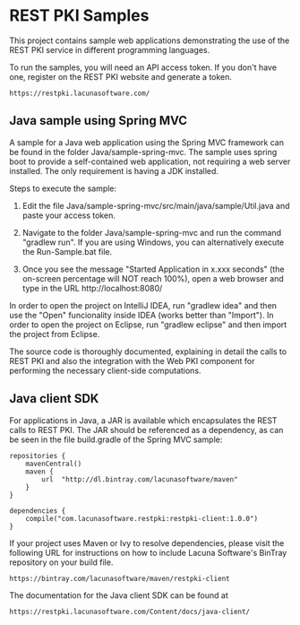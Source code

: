 REST PKI Samples
================

This project contains sample web applications demonstrating the use of the REST PKI service in
different programming languages.

To run the samples, you will need an API access token. If you don't have one, register on the
REST PKI website and generate a token.

	https://restpki.lacunasoftware.com/

Java sample using Spring MVC
----------------------------

A sample for a Java web application using the Spring MVC framework can be found in the folder
Java/sample-spring-mvc. The sample uses spring boot to provide a self-contained web application,
not requiring a web server installed. The only requirement is having a JDK installed.

Steps to execute the sample:

1. Edit the file Java/sample-spring-mvc/src/main/java/sample/Util.java and paste your access
   token.
   
2. Navigate to the folder Java/sample-spring-mvc and run the command "gradlew run". If you are
   using Windows, you can alternatively execute the Run-Sample.bat file.
  
3. Once you see the message "Started Application in x.xxx seconds" (the on-screen percentage
   will NOT reach 100%), open a web browser and type in the URL http://localhost:8080/
   
In order to open the project on IntelliJ IDEA, run "gradlew idea" and then use the "Open"
funcionality inside IDEA (works better than "Import"). In order to open the project on Eclipse,
run "gradlew eclipse" and then import the project from Eclipse.

The source code is thoroughly documented, explaining in detail the calls to REST PKI and
also the integration with the Web PKI component for performing the necessary client-side
computations.

Java client SDK
---------------

For applications in Java, a JAR is available which encapsulates the REST calls to REST PKI.
The JAR should be referenced as a dependency, as can be seen in the file build.gradle of the
Spring MVC sample:

	repositories {
		mavenCentral()
		maven {
			url  "http://dl.bintray.com/lacunasoftware/maven" 
		}
	} 

	dependencies {
		compile("com.lacunasoftware.restpki:restpki-client:1.0.0")
	}

If your project uses Maven or Ivy to resolve dependencies, please visit the following URL
for instructions on how to include Lacuna Software's BinTray repository on your build file.

	https://bintray.com/lacunasoftware/maven/restpki-client

The documentation for the Java client SDK can be found at

	https://restpki.lacunasoftware.com/Content/docs/java-client/
